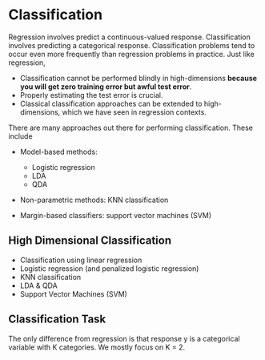 # Classification

Regression involves predict a continuous-valued response. Classification involves predicting a categorical response. Classification problems tend to occur even more frequently than regression problems in practice. Just like regression, 

- Classification cannot be performed blindly in high-dimensions **because you will get zero training error but awful test error**.
- Properly estimating the test error is crucial.
- Classical classification approaches can be extended to high-dimensions, which we have seen in regression contexts.

There are many approaches out there for performing classification. These include

- Model-based methods: 
  - Logistic regression
  - LDA
  - QDA
  
- Non-parametric methods: KNN classification

- Margin-based classifiers: support vector machines (SVM)

## High Dimensional Classification 
- Classification using linear regression
- Logistic regression (and penalized logistic regression)
- KNN classification
- LDA & QDA
- Support Vector Machines (SVM)

## Classification Task

The only difference from regression is that response y is a categorical variable with K categories. We mostly focus on K = 2.

